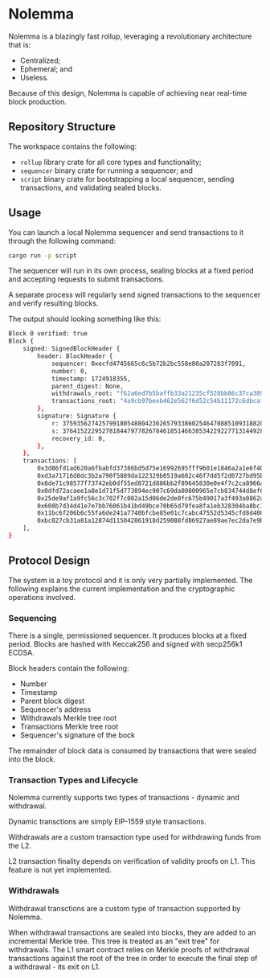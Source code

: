 # Nolemma

Nolemma is a blazingly fast rollup, leveraging a revolutionary architecture that is:
* Centralized;
* Ephemeral; and
* Useless.

Because of this design, Nolemma is capable of achieving near real-time block production.

## Repository Structure

The workspace contains the following:
* `rollup` library crate for all core types and functionality;
* `sequencer` binary crate for running a sequencer; and
* `script` binary crate for bootstrapping a local sequencer, sending transactions, and validating sealed blocks.

## Usage

You can launch a local Nolemma sequencer and send transactions to it through the following command:
```sh
cargo run -p script
```

The sequencer will run in its own process, sealing blocks at a fixed period and accepting requests to submit transactions.

A separate process will regularly send signed transactions to the sequencer and verify resulting blocks.

The output should looking something like this:
```sh
Block 0 verified: true
Block {
    signed: SignedBlockHeader {
        header: BlockHeader {
            sequencer: 0xecfd4745665c6c5b72b2bc558e80a207283f7091,
            number: 0,
            timestamp: 1724918355,
            parent_digest: None,
            withdrawals_root: "f62a6ed7b5baffb33a21235cf528bb86c37ca38940539e92f6b71f5c26d682b1",
            transactions_root: "4a9cb97beeb462e562f6d52c54b11172c6dbcafc80de1d46c104a0f860daa7fb",
        },
        signature: Signature {
            r: 37593562742579918054880423626579338602546470885109318820256556408931428206851,
            s: 37641522295278184479778267846185146638534229227713144928721563320698850950022,
            recovery_id: 0,
        },
    },
    transactions: [
        0x3d86fd1ad620a6fbabfd37386bd5d75e16992695fff9601e1846a2a1e6f40989,
        0xd3a71716d8dc3b2a790f5889da122329b0519a602c46f7dd5f2d0727bd95b7cc,
        0x8de71c98577f73742eb0df55ed8721d886bb2f89645830e0e4f7c2ca8966a0df,
        0x0dfd72acaee1a8e1d71f5d773894ec907c69da09800965e7cb834744d8ef6bb2,
        0x25de9af1a9fc56c3c702f7c002a15d06de2de0fc675b49017a3f493a0862a925,
        0x608b7d34d41e7e7bb76061b41bd49bce70b65d79fea8fa1eb328304ba8bc1afd,
        0x11bc6f206b6c55fa6de241a7740bfcbe85e01c7cabc47552d5345cfd8d4083b5,
        0xbc827cb31a81a12874d115042861918d259088fd86927ae89ae7ec2da7e9bffe,
    ],
}
```

## Protocol Design

The system is a toy protocol and it is only very partially implemented. The following explains the current implementation and the cryptographic operations involved.

### Sequencing

There is a single, permissioned sequencer. It produces blocks at a fixed period. Blocks are hashed with Keccak256 and signed with secp256k1 ECDSA.

Block headers contain the following:
* Number
* Timestamp
* Parent block digest
* Sequencer's address
* Withdrawals Merkle tree root
* Transactions Merkle tree root
* Sequencer's signature of the bock

The remainder of block data is consumed by transactions that were sealed into the block.

### Transaction Types and Lifecycle

Nolemma currently supports two types of transactions - dynamic and withdrawal.

Dynamic transctions are simply EIP-1559 style transactions.

Withdrawals are a custom transaction type used for withdrawing funds from the L2.

L2 transaction finality depends on verification of validity proofs on L1. This feature is not yet implemented.

### Withdrawals

Withdrawal transctions are a custom type of transaction supported by Nolemma.

When withdrawal transactions are sealed into blocks, they are added to an incremental Merkle tree. This tree is treated as an "exit tree" for withdrawals. The L1 smart contract relies on Merkle proofs of withdrawal transactions against the root of the tree in order to execute the final step of a withdrawal - its exit on L1.
